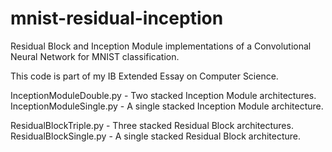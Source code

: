 # mnist-residual-inception
Residual Block and Inception Module implementations of a Convolutional Neural Network for MNIST classification.

This code is part of my IB Extended Essay on Computer Science.

InceptionModuleDouble.py - Two stacked Inception Module architectures.
InceptionModuleSingle.py - A single stacked Inception Module architecture.

ResidualBlockTriple.py - Three stacked Residual Block architectures.
ResidualBlockSingle.py - A single stacked Residual Block architecture.
